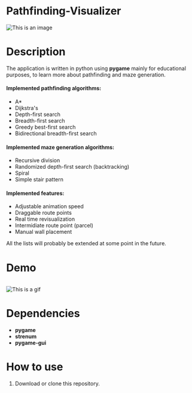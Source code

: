 # Pathfinding-Visualizer
![This is an image](/imgs/Screenshots/photo.png)
# Description
The application is written in python using **pygame** mainly for educational purposes, to learn more about pathfinding and maze generation.   

#### Implemented pathfinding algorithms:
- A*
- Dijkstra's
- Depth-first search
- Breadth-first search
- Greedy best-first search
- Bidirectional breadth-first search

#### Implemented maze generation algorithms:
- Recursive division
- Randomized depth-first search (backtracking)
- Spiral 
- Simple stair pattern

#### Implemented features:
- Adjustable animation speed
- Draggable route points
- Real time revisualization
- Intermidiate route point (parcel)
- Manual wall placement

All the lists will probably be extended at some point in the future.

# Demo
###### 
![This is a gif](/imgs/Screenshots/demo.gif)

# Dependencies
 - **pygame**
 - **strenum**
 - **pygame-gui**
# How to use
 1) Download or clone this repository.
 
 


